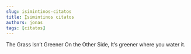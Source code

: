 ```yaml
---
slug: isimintinos-citatos
title: Įsimintinos citatos
authors: jonas
tags: [citatos]
---
```



The Grass Isn’t Greener On the Other Side, It’s greener where you water it. 
